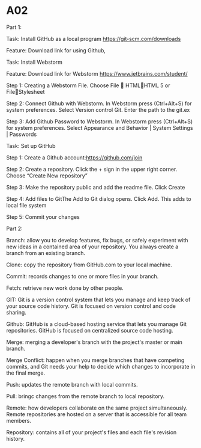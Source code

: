 # A02
Part 1:

Task: Install GitHub as a local program https://git-scm.com/downloads

Feature: Download link for using Github,

Task: Install Webstorm

Feature: Download link for Webstorm https://www.jetbrains.com/student/

Step 1: Creating a Webstorm File. Choose File  HTMLHTML 5 or FileStylesheet

Step 2: Connect Github with Webstorm. In Webstorm press (Ctrl+Alt+S) for system preferences. Select Version control Git. Enter the path to the git.ex

Step 3: Add Github Password to Webstorm. In Webstorm press (Ctrl+Alt+S) for system preferences. Select Appearance and Behavior | System Settings | Passwords

Task: Set up GitHub

Step 1: Create a Github account:https://github.com/join

Step 2: Create a repository. Click the + sign in the upper right corner. Choose “Create New repository”

Step 3: Make the repository public and add the readme file. Click Create

Step 4: Add files to GitThe Add to Git dialog opens. Click Add. This adds to local file system

Step 5: Commit your changes

Part 2:

Branch: allow you to develop features, fix bugs, or safely experiment with new ideas in a contained area of your repository. You always create a branch from an existing branch.

Clone: copy the repository from GitHub.com to your local machine.

Commit: records changes to one or more files in your branch.

Fetch: retrieve new work done by other people.

GIT: Git is a version control system that lets you manage and keep track of your source code history. Git is focused on version control and code sharing.

Github: GitHub is a cloud-based hosting service that lets you manage Git repositories. GitHub is focused on centralized source code hosting.

Merge: merging a developer's branch with the project's master or main branch.

Merge Conflict: happen when you merge branches that have competing commits, and Git needs your help to decide which changes to incorporate in the final merge.

Push: updates the remote branch with local commits.

Pull: bringc changes from the remote branch to local repository.

Remote: how developers collaborate on the same project simultaneously. Remote repositories are hosted on a server that is accessible for all team members.

Repository: contains all of your project's files and each file's revision history.

